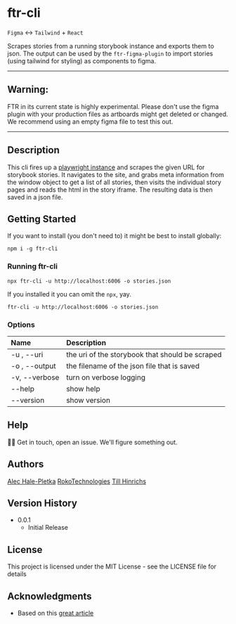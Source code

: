 # ftr-cli

`Figma` <-> `Tailwind` + `React`

Scrapes stories from a running storybook instance and exports them to json. The output can be used by the `ftr-figma-plugin` to import stories (using tailwind for styling) as components to figma.

---

## Warning:

FTR in its current state is highly experimental. Please don't use the figma plugin with your production files as artboards might get deleted or changed. We recommend using an empty figma file to test this out.

---

## Description

This cli fires up a [playwright instance](https://playwright.dev/) and scrapes the given URL for storybook stories. It navigates to the site, and grabs meta information from the window object to get a list of all stories, then visits the individual story pages and reads the html in the story iframe. The resulting data is then saved in a json file.

## Getting Started

If you want to install (you don't need to) it might be best to install globally:

`npm i -g ftr-cli`

### Running ftr-cli

`npx ftr-cli -u http://localhost:6006 -o stories.json`

If you installed it you can omit the `npx`, yay.

`ftr-cli -u http://localhost:6006 -o stories.json`

### Options

| Name                       | Description                                     |
| :------------------------- | :---------------------------------------------- |
| -u <url>, --uri <url>      | the uri of the storybook that should be scraped |
| -o <file>, --output <file> | the filename of the json file that is saved     |
| -v, --verbose              | turn on verbose logging                         |
| --help                     | show help                                       |
| --version                  | show version                                    |

## Help

🤷‍♂️ Get in touch, open an issue. We'll figure something out.

## Authors

[Alec Hale-Pletka](https://github.com/alechp)
[RokoTechnologies](https://github.com/RokoTechnology)
[Till Hinrichs](https://github.com/tizzle)

## Version History

- 0.0.1
  - Initial Release

## License

This project is licensed under the MIT License - see the LICENSE file for details

## Acknowledgments

- Based on this [great article](https://medium.com/geekculture/building-a-node-js-cli-with-typescript-packaged-and-distributed-via-homebrew-15ba2fadcb81)
